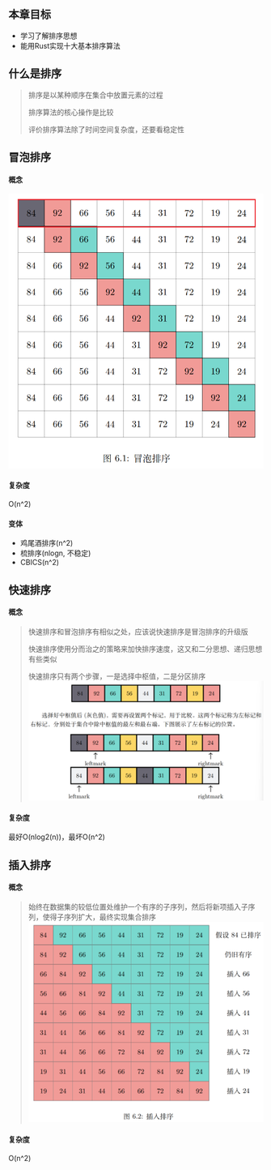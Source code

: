 ## 本章目标
- 学习了解排序思想
- 能用Rust实现十大基本排序算法

## 什么是排序
> 排序是以某种顺序在集合中放置元素的过程
> 
> 排序算法的核心操作是比较
> 
> 评价排序算法除了时间空间复杂度，还要看稳定性

## 冒泡排序
#### 概念
![冒泡排序](../../assets/bubble_sort.png)

#### 复杂度
O(n^2)

#### 变体
- 鸡尾酒排序(n^2)
- 梳排序(nlogn, 不稳定)
- CBICS(n^2)


## 快速排序
#### 概念
> 快速排序和冒泡排序有相似之处，应该说快速排序是冒泡排序的升级版
> 
> 快速排序使用分而治之的策略来加快排序速度，这又和二分思想、递归思想有些类似
> 
> 快速排序只有两个步骤，一是选择中枢值，二是分区排序
![快速排序](../../assets/quick_sort.png)

#### 复杂度
最好O(nlog2(n))，最坏O(n^2)


## 插入排序
#### 概念
> 始终在数据集的较低位置处维护一个有序的子序列，然后将新项插入子序列，使得子序列扩大，最终实现集合排序
![插入排序](../../assets/insertion_sort.png)

#### 复杂度
O(n^2)


